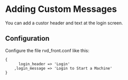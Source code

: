 Adding Custom Messages
======================

You can add a custor header and text at the login screen.

Configuration
-------------
Configure the file rvd_front.conf like this:

    {
          login_header => 'Login'
        ,login_message => 'Login to Start a Machine'
    }

